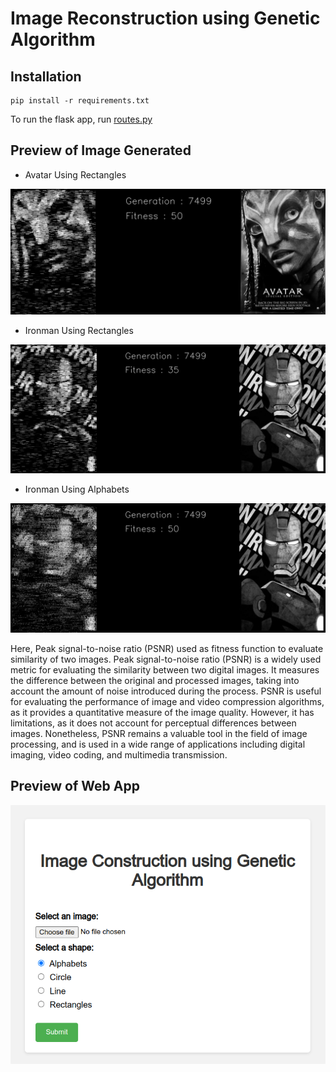 # Image Reconstruction using Genetic Algorithm

## Installation

```
pip install -r requirements.txt
```

To run the flask app, run [routes.py](routes.py)

## Preview of Image Generated

* Avatar Using Rectangles

![img](outputs/imgs/avatar.jpg)

* Ironman Using Rectangles

![img](outputs/imgs/ironman_2.jpg)

* Ironman Using Alphabets

![img](outputs/imgs/ironman.jpg)

Here, Peak signal-to-noise ratio (PSNR) used as fitness function to evaluate similarity of two images. Peak signal-to-noise ratio (PSNR) is a widely used metric for evaluating the similarity between two digital images. It measures the difference between the original and processed images, taking into account the amount of noise introduced during the process. PSNR is useful for evaluating the performance of image and video compression algorithms, as it provides a quantitative measure of the image quality. However, it has limitations, as it does not account for perceptual differences between images. Nonetheless, PSNR remains a valuable tool in the field of image processing, and is used in a wide range of applications including digital imaging, video coding, and multimedia transmission.

## Preview of Web App

![img](outputs/imgs/webpage_ss.png)
